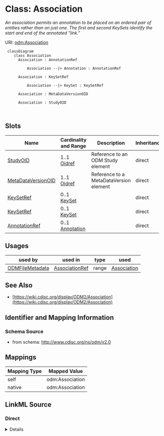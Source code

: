 # Class: Association


_An association permits an annotation to be placed on an ordered pair of entities rather than on just one. The first and second KeySets identify the start and end of the annotated "link."_





URI: [odm:Association](http://www.cdisc.org/ns/odm/v2.0/Association)



```mermaid
 classDiagram
    class Association
      Association : AnnotationRef
        
          Association --|> Annotation : AnnotationRef
        
      Association : KeySetRef
        
          Association --|> KeySet : KeySetRef
        
      Association : MetaDataVersionOID
        
      Association : StudyOID
        
      
```




<!-- no inheritance hierarchy -->


## Slots

| Name | Cardinality and Range | Description | Inheritance |
| ---  | --- | --- | --- |
| [StudyOID](StudyOID.md) | 1..1 <br/> [Oidref](Oidref.md) | Reference to an ODM Study element | direct |
| [MetaDataVersionOID](MetaDataVersionOID.md) | 1..1 <br/> [Oidref](Oidref.md) | Reference to a MetaDataVersion element | direct |
| [KeySetRef](KeySetRef.md) | 0..1 <br/> [KeySet](KeySet.md) |  | direct |
| [KeySetRef](KeySetRef.md) | 0..1 <br/> [KeySet](KeySet.md) |  | direct |
| [AnnotationRef](AnnotationRef.md) | 0..1 <br/> [Annotation](Annotation.md) |  | direct |





## Usages

| used by | used in | type | used |
| ---  | --- | --- | --- |
| [ODMFileMetadata](ODMFileMetadata.md) | [AssociationRef](AssociationRef.md) | range | [Association](Association.md) |






## See Also

* [https://wiki.cdisc.org/display/ODM2/Association](https://wiki.cdisc.org/display/ODM2/Association)

## Identifier and Mapping Information







### Schema Source


* from schema: http://www.cdisc.org/ns/odm/v2.0





## Mappings

| Mapping Type | Mapped Value |
| ---  | ---  |
| self | odm:Association |
| native | odm:Association |





## LinkML Source

<!-- TODO: investigate https://stackoverflow.com/questions/37606292/how-to-create-tabbed-code-blocks-in-mkdocs-or-sphinx -->

### Direct

<details>
```yaml
name: Association
description: An association permits an annotation to be placed on an ordered pair
  of entities rather than on just one. The first and second KeySets identify the start
  and end of the annotated "link."
from_schema: http://www.cdisc.org/ns/odm/v2.0
see_also:
- https://wiki.cdisc.org/display/ODM2/Association
slots:
- StudyOID
- MetaDataVersionOID
- KeySetRef
- KeySetRef
- AnnotationRef
slot_usage:
  StudyOID:
    name: StudyOID
    description: Reference to an ODM Study element.
    comments:
    - Required
    domain_of:
    - Include
    - SourceItem
    - AdminData
    - MetaDataVersionRef
    - ReferenceData
    - ClinicalData
    - Association
    - KeySet
    range: oidref
    required: true
  MetaDataVersionOID:
    name: MetaDataVersionOID
    description: Reference to a MetaDataVersion element.
    comments:
    - Required
    domain_of:
    - Include
    - SourceItem
    - MetaDataVersionRef
    - ReferenceData
    - ClinicalData
    - Association
    - KeySet
    range: oidref
    required: true
  KeySetRef:
    name: KeySetRef
    domain_of:
    - Association
    range: KeySet
    maximum_cardinality: 1
  AnnotationRef:
    name: AnnotationRef
    domain_of:
    - ReferenceData
    - ClinicalData
    - SubjectData
    - StudyEventData
    - ItemGroupData
    - ItemData
    - Association
    range: Annotation
    maximum_cardinality: 1
class_uri: odm:Association

```
</details>

### Induced

<details>
```yaml
name: Association
description: An association permits an annotation to be placed on an ordered pair
  of entities rather than on just one. The first and second KeySets identify the start
  and end of the annotated "link."
from_schema: http://www.cdisc.org/ns/odm/v2.0
see_also:
- https://wiki.cdisc.org/display/ODM2/Association
slot_usage:
  StudyOID:
    name: StudyOID
    description: Reference to an ODM Study element.
    comments:
    - Required
    domain_of:
    - Include
    - SourceItem
    - AdminData
    - MetaDataVersionRef
    - ReferenceData
    - ClinicalData
    - Association
    - KeySet
    range: oidref
    required: true
  MetaDataVersionOID:
    name: MetaDataVersionOID
    description: Reference to a MetaDataVersion element.
    comments:
    - Required
    domain_of:
    - Include
    - SourceItem
    - MetaDataVersionRef
    - ReferenceData
    - ClinicalData
    - Association
    - KeySet
    range: oidref
    required: true
  KeySetRef:
    name: KeySetRef
    domain_of:
    - Association
    range: KeySet
    maximum_cardinality: 1
  AnnotationRef:
    name: AnnotationRef
    domain_of:
    - ReferenceData
    - ClinicalData
    - SubjectData
    - StudyEventData
    - ItemGroupData
    - ItemData
    - Association
    range: Annotation
    maximum_cardinality: 1
attributes:
  StudyOID:
    name: StudyOID
    description: Reference to an ODM Study element.
    comments:
    - Required
    from_schema: http://www.cdisc.org/ns/odm/v2.0
    rank: 1000
    alias: StudyOID
    owner: Association
    domain_of:
    - Include
    - SourceItem
    - AdminData
    - MetaDataVersionRef
    - ReferenceData
    - ClinicalData
    - Association
    - KeySet
    range: oidref
    required: true
  MetaDataVersionOID:
    name: MetaDataVersionOID
    description: Reference to a MetaDataVersion element.
    comments:
    - Required
    from_schema: http://www.cdisc.org/ns/odm/v2.0
    rank: 1000
    alias: MetaDataVersionOID
    owner: Association
    domain_of:
    - Include
    - SourceItem
    - MetaDataVersionRef
    - ReferenceData
    - ClinicalData
    - Association
    - KeySet
    range: oidref
    required: true
  KeySetRef:
    name: KeySetRef
    from_schema: http://www.cdisc.org/ns/odm/v2.0
    rank: 1000
    identifier: false
    alias: KeySetRef
    owner: Association
    domain_of:
    - Association
    range: KeySet
    maximum_cardinality: 1
  AnnotationRef:
    name: AnnotationRef
    from_schema: http://www.cdisc.org/ns/odm/v2.0
    rank: 1000
    identifier: false
    alias: AnnotationRef
    owner: Association
    domain_of:
    - ReferenceData
    - ClinicalData
    - SubjectData
    - StudyEventData
    - ItemGroupData
    - ItemData
    - Association
    range: Annotation
    maximum_cardinality: 1
class_uri: odm:Association

```
</details>